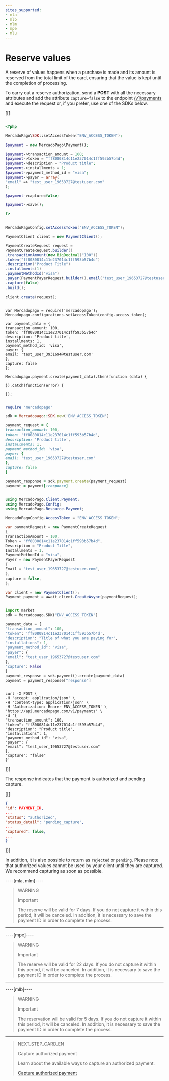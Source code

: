 ```yaml
---
sites_supported:
- mla
- mlb
- mlm
- mpe
- mlu
---
```


# Reserve values

A reserve of values happens when a purchase is made and its amount is reserved from the total limit of the card, ensuring that the value is kept until the completion of processing.

To carry out a reserve authorization, send a **POST** with all the necessary attributes and add the attribute `capture=false` to the endpoint [/v1/payments](/developers/en/reference/payments/_payments/post) and execute the request or, if you prefer, use one of the SDKs below.

[[[
```php

<?php

MercadoPago\SDK::setAccessToken("ENV_ACCESS_TOKEN");

$payment = new MercadoPago\Payment();

$payment->transaction_amount = 100;
$payment->token = "ff8080814c11e237014c1ff593b57b4d";
$payment->description = "Product title";
$payment->installments = 1;
$payment->payment_method_id = "visa";
$payment->payer = array(
"email" => "test_user_19653727@testuser.com"
);

$payment->capture=false;

$payment->save();

?>
```
```java

MercadoPagoConfig.setAccessToken("ENV_ACCESS_TOKEN");

PaymentClient client = new PaymentClient();

PaymentCreateRequest request =
PaymentCreateRequest.builder()
.transactionAmount(new BigDecimal("100"))
.token("ff8080814c11e237014c1ff593b57b4d")
.description("Product Title")
.installments(1)
.paymentMethodId("visa")
.payer(PaymentPayerRequest.builder().email("test_user_19653727@testuser.com").build())
.capture(false)
.build();

client.create(request);

```
```node

var Mercadopago = require('mercadopago');
Mercadopago.configurations.setAccessToken(config.access_token);

var payment_data = {
transaction_amount: 100,
token: 'ff8080814c11e237014c1ff593b57b4d'
description: 'Product title',
installments: 1,
payment_method_id: 'visa',
payer: {
email: 'test_user_3931694@testuser.com'
},
capture: false
};

Mercadopago.payment.create(payment_data).then(function (data) {

}).catch(function(error) {

});

```
```ruby

require 'mercadopago'

sdk = Mercadopago::SDK.new('ENV_ACCESS_TOKEN')

payment_request = {
transaction_amount: 100,
token: 'ff8080814c11e237014c1ff593b57b4d',
description: 'Product title',
installments: 1,
payment_method_id: 'visa',
payer: {
email: 'test_user_19653727@testuser.com'
},
capture: false
}

payment_response = sdk.payment.create(payment_request)
payment = payment[:response]
```
```csharp

using MercadoPago.Client.Payment;
using MercadoPago.Config;
using MercadoPago.Resource.Payment;

MercadoPagoConfig.AccessToken = "ENV_ACCESS_TOKEN";

var paymentRequest = new PaymentCreateRequest
{
TransactionAmount = 100,
Token = "ff8080814c11e237014c1ff593b57b4d",
Description = "Product Title",
Installments = 1,
PaymentMethodId = "visa",
Payer = new PaymentPayerRequest
{
Email = "test_user_19653727@testuser.com",
},
capture = false,
};

var client = new PaymentClient();
Payment payment = await client.CreateAsync(paymentRequest);
```
```python

import market
sdk = Mercadopago.SDK("ENV_ACCESS_TOKEN")

payment_data = {
"transaction_amount": 100,
"token": 'ff8080814c11e237014c1ff593b57b4d',
"description": "Title of what you are paying for",
"installations": 1,
"payment_method_id": "visa",
"payer": {
"email": "test_user_19653727@testuser.com"
},
"capture": False
}
payment_response = sdk.payment().create(payment_data)
payment = payment_response["response"]
```
```curl

curl -X POST \
-H 'accept: application/json' \
-H 'content-type: application/json' \
-H 'Authorization: Bearer ENV_ACCESS_TOKEN' \
'https://api.mercadopago.com/v1/payments' \
-d '{
"transaction_amount": 100,
"token": "ff8080814c11e237014c1ff593b57b4d",
"description": "Product title",
"installations": 1,
"payment_method_id": "visa",
"payer": {
"email": "test_user_19653727@testuser.com"
},
"capture": "false"
}'
```
]]]


The response indicates that the payment is authorized and pending capture.


[[[
```json
{
"id": PAYMENT_ID,
...
"status": "authorized",
"status_detail": "pending_capture",
...
"captured": false,
...
}
```
]]]

In addition, it is also possible to return as `rejected` or `pending`. Please note that authorized values cannot be used by your client until they are captured. We recommend capturing as soon as possible.


----[mla, mlm]----
> WARNING
>
> Important
>
> The reserve will be valid for 7 days. If you do not capture it within this period, it will be canceled. In addition, it is necessary to save the payment ID in order to complete the process.
------------

----[mpe]----
> WARNING
>
> Important
>
> The reserve will be valid for 22 days. If you do not capture it within this period, it will be canceled. In addition, it is necessary to save the payment ID in order to complete the process.
------------

----[mlb]----
> WARNING
>
> Important
>
> The reservation will be valid for 5 days. If you do not capture it within this period, it will be canceled. In addition, it is necessary to save the payment ID in order to complete the process.
------------

> NEXT_STEP_CARD_EN
>
> Capture authorized payment
>
> Learn about the available ways to capture an authorized payment.
>
> [Capture authorized payment](/developers/en/docs/checkout-api/payment-management/capture-authorized-payment)
